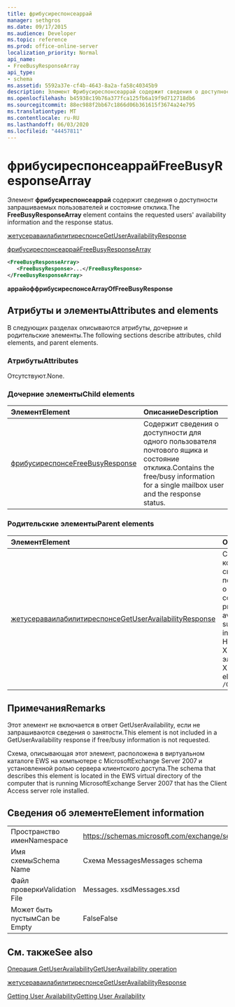 ```yaml
---
title: фрибусиреспонсеаррай
manager: sethgros
ms.date: 09/17/2015
ms.audience: Developer
ms.topic: reference
ms.prod: office-online-server
localization_priority: Normal
api_name:
- FreeBusyResponseArray
api_type:
- schema
ms.assetid: 5592a37e-cf4b-4643-8a2a-fa58c40345b9
description: Элемент Фрибусиреспонсеаррай содержит сведения о доступности запрашиваемых пользователей и состояние отклика.
ms.openlocfilehash: b45938c19b76a377fca125fb6a19f9d712718db6
ms.sourcegitcommit: 88ec988f2bb67c1866d06b361615f3674a24e795
ms.translationtype: MT
ms.contentlocale: ru-RU
ms.lasthandoff: 06/03/2020
ms.locfileid: "44457811"
---
```

# <a name="freebusyresponsearray"></a><span data-ttu-id="b9017-103">фрибусиреспонсеаррай</span><span class="sxs-lookup"><span data-stu-id="b9017-103">FreeBusyResponseArray</span></span>

<span data-ttu-id="b9017-104">Элемент **фрибусиреспонсеаррай** содержит сведения о доступности запрашиваемых пользователей и состояние отклика.</span><span class="sxs-lookup"><span data-stu-id="b9017-104">The **FreeBusyResponseArray** element contains the requested users' availability information and the response status.</span></span> 
  
[<span data-ttu-id="b9017-105">жетусераваилабилитиреспонсе</span><span class="sxs-lookup"><span data-stu-id="b9017-105">GetUserAvailabilityResponse</span></span>](getuseravailabilityresponse.md)
  
[<span data-ttu-id="b9017-106">фрибусиреспонсеаррай</span><span class="sxs-lookup"><span data-stu-id="b9017-106">FreeBusyResponseArray</span></span>](freebusyresponsearray.md)
  
```xml
<FreeBusyResponseArray>
   <FreeBusyResponse>...</FreeBusyResponse>
</FreeBusyResponseArray>
```

 <span data-ttu-id="b9017-107">**аррайоффрибусиреспонсе**</span><span class="sxs-lookup"><span data-stu-id="b9017-107">**ArrayOfFreeBusyResponse**</span></span>
## <a name="attributes-and-elements"></a><span data-ttu-id="b9017-108">Атрибуты и элементы</span><span class="sxs-lookup"><span data-stu-id="b9017-108">Attributes and elements</span></span>

<span data-ttu-id="b9017-109">В следующих разделах описываются атрибуты, дочерние и родительские элементы.</span><span class="sxs-lookup"><span data-stu-id="b9017-109">The following sections describe attributes, child elements, and parent elements.</span></span>
  
### <a name="attributes"></a><span data-ttu-id="b9017-110">Атрибуты</span><span class="sxs-lookup"><span data-stu-id="b9017-110">Attributes</span></span>

<span data-ttu-id="b9017-111">Отсутствуют.</span><span class="sxs-lookup"><span data-stu-id="b9017-111">None.</span></span>
  
### <a name="child-elements"></a><span data-ttu-id="b9017-112">Дочерние элементы</span><span class="sxs-lookup"><span data-stu-id="b9017-112">Child elements</span></span>

|<span data-ttu-id="b9017-113">**Элемент**</span><span class="sxs-lookup"><span data-stu-id="b9017-113">**Element**</span></span>|<span data-ttu-id="b9017-114">**Описание**</span><span class="sxs-lookup"><span data-stu-id="b9017-114">**Description**</span></span>|
|:-----|:-----|
|[<span data-ttu-id="b9017-115">фрибусиреспонсе</span><span class="sxs-lookup"><span data-stu-id="b9017-115">FreeBusyResponse</span></span>](freebusyresponse.md) <br/> |<span data-ttu-id="b9017-116">Содержит сведения о доступности для одного пользователя почтового ящика и состояние отклика.</span><span class="sxs-lookup"><span data-stu-id="b9017-116">Contains the free/busy information for a single mailbox user and the response status.</span></span>  <br/> |
   
### <a name="parent-elements"></a><span data-ttu-id="b9017-117">Родительские элементы</span><span class="sxs-lookup"><span data-stu-id="b9017-117">Parent elements</span></span>

|<span data-ttu-id="b9017-118">**Элемент**</span><span class="sxs-lookup"><span data-stu-id="b9017-118">**Element**</span></span>|<span data-ttu-id="b9017-119">**Описание**</span><span class="sxs-lookup"><span data-stu-id="b9017-119">**Description**</span></span>|
|:-----|:-----|
|[<span data-ttu-id="b9017-120">жетусераваилабилитиреспонсе</span><span class="sxs-lookup"><span data-stu-id="b9017-120">GetUserAvailabilityResponse</span></span>](getuseravailabilityresponse.md) <br/> |<span data-ttu-id="b9017-121">Содержит свойства, которые определяют сведения о доступности пользователей или сведения о предложенном времени собраний.</span><span class="sxs-lookup"><span data-stu-id="b9017-121">Contains the properties that define user availability information or suggested meeting time information.</span></span>  <br/> <span data-ttu-id="b9017-122">Ниже приведено выражение XPath для этого элемента:</span><span class="sxs-lookup"><span data-stu-id="b9017-122">The following is the XPath expression to this element:</span></span>  <br/>  `/GetUserAvailabilityResponse` <br/> |
   
## <a name="remarks"></a><span data-ttu-id="b9017-123">Примечания</span><span class="sxs-lookup"><span data-stu-id="b9017-123">Remarks</span></span>

<span data-ttu-id="b9017-124">Этот элемент не включается в ответ GetUserAvailability, если не запрашиваются сведения о занятости.</span><span class="sxs-lookup"><span data-stu-id="b9017-124">This element is not included in a GetUserAvailability response if free/busy information is not requested.</span></span>
  
<span data-ttu-id="b9017-125">Схема, описывающая этот элемент, расположена в виртуальном каталоге EWS на компьютере с MicrosoftExchange Server 2007 и установленной ролью сервера клиентского доступа.</span><span class="sxs-lookup"><span data-stu-id="b9017-125">The schema that describes this element is located in the EWS virtual directory of the computer that is running MicrosoftExchange Server 2007 that has the Client Access server role installed.</span></span>
  
## <a name="element-information"></a><span data-ttu-id="b9017-126">Сведения об элементе</span><span class="sxs-lookup"><span data-stu-id="b9017-126">Element information</span></span>

|||
|:-----|:-----|
|<span data-ttu-id="b9017-127">Пространство имен</span><span class="sxs-lookup"><span data-stu-id="b9017-127">Namespace</span></span>  <br/> |https://schemas.microsoft.com/exchange/services/2006/messages  <br/> |
|<span data-ttu-id="b9017-128">Имя схемы</span><span class="sxs-lookup"><span data-stu-id="b9017-128">Schema Name</span></span>  <br/> |<span data-ttu-id="b9017-129">Схема Messages</span><span class="sxs-lookup"><span data-stu-id="b9017-129">Messages schema</span></span>  <br/> |
|<span data-ttu-id="b9017-130">Файл проверки</span><span class="sxs-lookup"><span data-stu-id="b9017-130">Validation File</span></span>  <br/> |<span data-ttu-id="b9017-131">Messages. xsd</span><span class="sxs-lookup"><span data-stu-id="b9017-131">Messages.xsd</span></span>  <br/> |
|<span data-ttu-id="b9017-132">Может быть пустым</span><span class="sxs-lookup"><span data-stu-id="b9017-132">Can be Empty</span></span>  <br/> |<span data-ttu-id="b9017-133">False</span><span class="sxs-lookup"><span data-stu-id="b9017-133">False</span></span>  <br/> |
   
## <a name="see-also"></a><span data-ttu-id="b9017-134">См. также</span><span class="sxs-lookup"><span data-stu-id="b9017-134">See also</span></span>



[<span data-ttu-id="b9017-135">Операция GetUserAvailability</span><span class="sxs-lookup"><span data-stu-id="b9017-135">GetUserAvailability operation</span></span>](getuseravailability-operation.md)
  
[<span data-ttu-id="b9017-136">жетусераваилабилитиреспонсе</span><span class="sxs-lookup"><span data-stu-id="b9017-136">GetUserAvailabilityResponse</span></span>](getuseravailabilityresponse.md)


[<span data-ttu-id="b9017-137">Getting User Availability</span><span class="sxs-lookup"><span data-stu-id="b9017-137">Getting User Availability</span></span>](https://msdn.microsoft.com/library/d4133fcb-9b0f-4e6b-aadf-a389da83516a%28Office.15%29.aspx)

